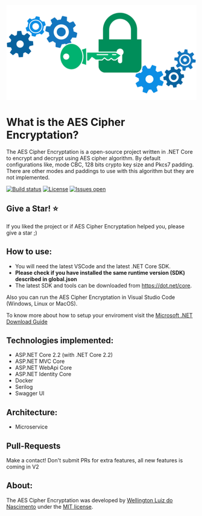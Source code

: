 <img src="https://raw.githubusercontent.com/wellingtonpoll/aes-cipher-encryptation/master/Assets/Header_Encryption.png" alt="AES Cipher Encryptation"> 


What is the AES Cipher Encryptation?
=====================
The AES Cipher Encryptation is a open-source project written in .NET Core to encrypt and decrypt using AES cipher algorithm.
By default configurations like, mode CBC, 128 bits crypto key size and Pkcs7 padding.
There are other modes and paddings to use with this algorithm but they are not implemented. 

[![Build status](https://ci.appveyor.com/api/projects/status/rl2ja69994rt3ei6?svg=true)](https://ci.appveyor.com/project/EduardoPires/equinoxproject)
[![License](https://img.shields.io/github/license/eduardopires/equinoxproject.svg)](LICENSE)
[![Issues open](https://img.shields.io/github/issues/eduardopires/equinoxproject.svg)](https://huboard.com/EduardoPires/EquinoxProject/)

## Give a Star! :star:
If you liked the project or if AES Cipher Encryptation helped you, please give a star ;)

## How to use:
- You will need the latest VSCode and the latest .NET Core SDK.
- **Please check if you have installed the same runtime version (SDK) described in global.json**
- The latest SDK and tools can be downloaded from https://dot.net/core.

Also you can run the AES Cipher Encryptation in Visual Studio Code (Windows, Linux or MacOS).

To know more about how to setup your enviroment visit the [Microsoft .NET Download Guide](https://www.microsoft.com/net/download)

## Technologies implemented:

- ASP.NET Core 2.2 (with .NET Core 2.2)
 - ASP.NET MVC Core 
 - ASP.NET WebApi Core
 - ASP.NET Identity Core
- Docker
- Serilog
- Swagger UI

## Architecture:

- Microservice

## Pull-Requests 
Make a contact! Don't submit PRs for extra features, all new features is coming in V2

## About:
The AES Cipher Encryptation was developed by [Wellington Luiz do Nascimento](https://github.com/wellingtonpoll) under the [MIT license](LICENSE).